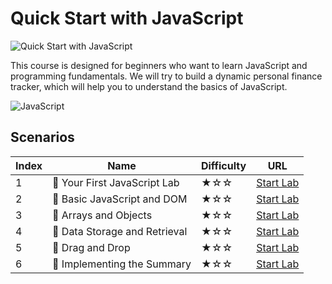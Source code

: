 # Quick Start with JavaScript

![Quick Start with JavaScript](https://cover-creator.labex.io/quick-start-with-javascript.png)

This course is designed for beginners who want to learn JavaScript and programming fundamentals. We will try to build a dynamic personal finance tracker, which will help you to understand the basics of JavaScript.

![JavaScript](https://img.shields.io/badge/JavaScript-whitesmoke?style=for-the-badge&logo=javascript)


## Scenarios

|   Index | Name                         | Difficulty   | URL                                                                  |
|---------|------------------------------|--------------|----------------------------------------------------------------------|
|       1 | 📖 Your First JavaScript Lab  | ★☆☆          | <a target='_blank' href='https://labex.io/labs/92948'>Start Lab</a>  |
|       2 | 📖 Basic JavaScript and DOM   | ★☆☆          | <a target='_blank' href='https://labex.io/labs/290729'>Start Lab</a> |
|       3 | 📖 Arrays and Objects         | ★☆☆          | <a target='_blank' href='https://labex.io/labs/290728'>Start Lab</a> |
|       4 | 📖 Data Storage and Retrieval | ★☆☆          | <a target='_blank' href='https://labex.io/labs/290730'>Start Lab</a> |
|       5 | 📖 Drag and Drop              | ★☆☆          | <a target='_blank' href='https://labex.io/labs/290731'>Start Lab</a> |
|       6 | 📖 Implementing the Summary   | ★☆☆          | <a target='_blank' href='https://labex.io/labs/290732'>Start Lab</a> |

